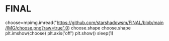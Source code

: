 # FINAL
choose=mpimg.imread("https://github.com/starshadowsm/FINAL/blob/main/IMG/choose.png?raw=true",0)
choose.shape 
choose.shape 
plt.imshow(choose) 
plt.axis('off') 
plt.show()
sleep(1)
